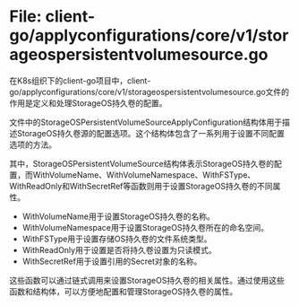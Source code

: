 # File: client-go/applyconfigurations/core/v1/storageospersistentvolumesource.go

在K8s组织下的client-go项目中，client-go/applyconfigurations/core/v1/storageospersistentvolumesource.go文件的作用是定义和处理StorageOS持久卷的配置。

文件中的StorageOSPersistentVolumeSourceApplyConfiguration结构体用于描述StorageOS持久卷源的配置选项。这个结构体包含了一系列用于设置不同配置选项的方法。

其中，StorageOSPersistentVolumeSource结构体表示StorageOS持久卷的配置，而WithVolumeName、WithVolumeNamespace、WithFSType、WithReadOnly和WithSecretRef等函数则用于设置StorageOS持久卷的不同属性。

- WithVolumeName用于设置StorageOS持久卷的名称。
- WithVolumeNamespace用于设置StorageOS持久卷所在的命名空间。
- WithFSType用于设置存储OS持久卷的文件系统类型。
- WithReadOnly用于设置是否将持久卷设置为只读模式。
- WithSecretRef用于设置引用的Secret对象的名称。

这些函数可以通过链式调用来设置StorageOS持久卷的相关属性。通过使用这些函数和结构体，可以方便地配置和管理StorageOS持久卷的属性。

